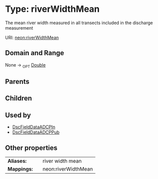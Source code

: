 
# Type: riverWidthMean


The mean river width measured in all transects included in the discharge measurement

URI: [neon:riverWidthMean](https://data.neonscience.org/riverWidthMean)


## Domain and Range

None ->  <sub>OPT</sub> [Double](types/Double.md)

## Parents


## Children


## Used by

 * [DscFieldDataADCPIn](DscFieldDataADCPIn.md)
 * [DscFieldDataADCPPub](DscFieldDataADCPPub.md)

## Other properties

|  |  |  |
| --- | --- | --- |
| **Aliases:** | | river width mean |
| **Mappings:** | | neon:riverWidthMean |

